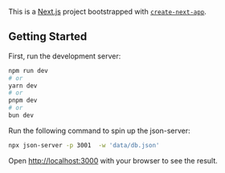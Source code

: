 This is a [Next.js](https://nextjs.org) project bootstrapped with [`create-next-app`](https://nextjs.org/docs/app/api-reference/cli/create-next-app).

## Getting Started

First, run the development server:

```bash
npm run dev
# or
yarn dev
# or
pnpm dev
# or
bun dev
```

Run the following command to spin up the json-server:

```bash
npx json-server -p 3001  -w 'data/db.json'
```

Open [http://localhost:3000](http://localhost:3000) with your browser to see the result.
